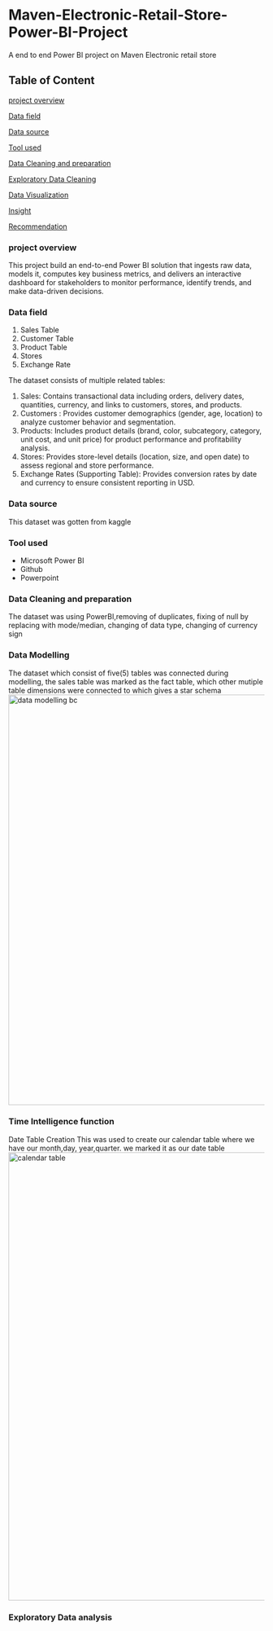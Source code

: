 # Maven-Electronic-Retail-Store-Power-BI-Project
A end to end Power BI project on Maven Electronic retail store

Table of Content
---
[project overview](#project-overview)

[Data field](#Data-field)

[Data source](#Data-source)

[Tool used](Tool-used)

[Data Cleaning and preparation](Data-cleaning-and-preparation)

[Exploratory Data Cleaning](Exploratory-Data-Cleaning)

[Data Visualization](Data-Visualization)

[Insight](Insight)

[Recommendation](Recommendation)

### project overview
This project build an end-to-end Power BI solution that ingests raw data, models it, computes key business metrics, and delivers an interactive dashboard for stakeholders to monitor performance, identify trends, and make data-driven decisions.

### Data field

1. Sales Table
2. Customer Table
3. Product Table
4. Stores
5. Exchange Rate

The dataset consists of multiple related tables:

1. Sales: Contains transactional data including orders, delivery dates, quantities,
currency, and links to customers, stores, and products.
2. Customers : Provides customer demographics (gender, age, location) to analyze
customer behavior and segmentation.
3. Products: Includes product details (brand, color, subcategory, category, unit
cost, and unit price) for product performance and profitability analysis.
4. Stores: Provides store-level details (location, size, and open date) to assess
regional and store performance.
5. Exchange Rates (Supporting Table): Provides conversion rates by date and
currency to ensure consistent reporting in USD.

### Data source
This dataset was gotten from kaggle

### Tool used
- Microsoft Power BI
- Github
- Powerpoint

### Data Cleaning and preparation
The dataset was using PowerBI,removing of duplicates, fixing of null by replacing with mode/median, changing of data type, changing of currency sign

### Data Modelling
The dataset which consist of five(5) tables was connected during modelling, the sales table was marked as the fact table, which other mutiple table dimensions were connected to which gives a star schema 
<img width="1306" height="806" alt="data modelling bc" src="https://github.com/user-attachments/assets/371fde89-99ad-4952-9b0e-ddfcae25c425" />

### Time Intelligence function
Date Table Creation
This was used to create our calendar table where we have our month,day, year,quarter. we marked it as our date table
<img width="683" height="880" alt="calendar table" src="https://github.com/user-attachments/assets/e78095c7-aad3-42cb-bae1-3d0961670589" />

### Exploratory Data analysis


  

